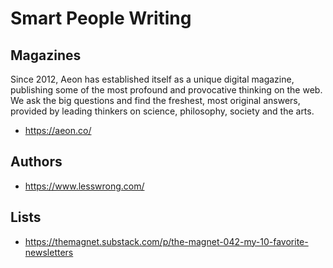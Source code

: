 # Smart People Writing

## Magazines

Since 2012, Aeon has established itself as a unique digital magazine, publishing some of the most profound and provocative thinking on the web. We ask the big questions and find the freshest, most original answers, provided by leading thinkers on science, philosophy, society and the arts.
* https://aeon.co/

## Authors

* https://www.lesswrong.com/

## Lists

* https://themagnet.substack.com/p/the-magnet-042-my-10-favorite-newsletters

